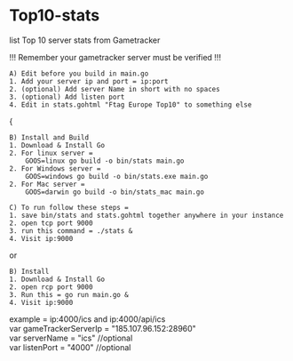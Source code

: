 # Top10-stats
list Top 10 server stats from Gametracker

!!! Remember your gametracker server must be verified !!!

    A) Edit before you build in main.go
    1. Add your server ip and port = ip:port
    2. (optional) Add server Name in short with no spaces
    3. (optional) Add listen port
    4. Edit in stats.gohtml "Ftag Europe Top10" to something else

{

    B) Install and Build
    1. Download & Install Go
    2. For linux server =
        GOOS=linux go build -o bin/stats main.go
    2. For Windows server = 
        GOOS=windows go build -o bin/stats.exe main.go
    2. For Mac server =
        GOOS=darwin go build -o bin/stats_mac main.go

    C) To run follow these steps =
    1. save bin/stats and stats.gohtml together anywhere in your instance
    2. open tcp port 9000
    3. run this command = ./stats &
    4. Visit ip:9000

or

    B) Install
    1. Download & Install Go
    2. open rcp port 9000
    3. Run this = go run main.go &
    4. Visit ip:9000

example = ip:4000/ics and ip:4000/api/ics <br>
var gameTrackerServerIp = "185.107.96.152:28960" <br>
var serverName 			= "ics" //optional <br>
var listenPort 			= "4000" //optional 




